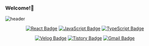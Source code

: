 
### Welcome!👋


![header](https://capsule-render.vercel.app/api?type=transparent&text=👩🏻‍💻%20Min%20Jeong%20Kim&desc=Web%20Frontend%20Developer&fontColor=141c63&color=gradient&customColorList=0,2,2,5,30&height=300&fontAlign=50&fontAlignY=40)

<div align=center>
  
[![React Badge](https://img.shields.io/badge/React-61DAFB?style=for-the-badge&logo=React&logoColor=white)]()
[![JavaScript Badge](https://img.shields.io/badge/JavaScript-F7DF1E?style=for-the-badge&logo=JavaScript&logoColor=white)]()
[![TypeScript Badge](https://img.shields.io/badge/TypeScript-3178C6?style=for-the-badge&logo=TypeScript&logoColor=white)]()
</div>


<div align=center>
  
[![Velog Badge](http://img.shields.io/badge/Velog-20C997?style=for-the-badge&logo=Velog&logoColor=white&link=https://velog.io/@tune2654)](https://velog.io/@tune2654)
[![Tistory Badge](http://img.shields.io/badge/Tistory-000000?style=for-the-badge&logo=Tistory&logoColor=white&link=https://velog.io/@tune2654)](https://velog.io/@tune2654)
[![Gmail Badge](https://img.shields.io/badge/Gmail-d14836?style=for-the-badge&logo=Gmail&logoColor=white&link=mailto:minnjeong.kim@gmail.com)](mailto:minnjeong.kim@gmail.com)
  
</div>
